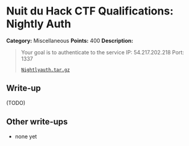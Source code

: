 # Nuit du Hack CTF Qualifications: Nightly Auth

**Category:** Miscellaneous
**Points:** 400
**Description:**

> Your goal is to authenticate to the service IP: 54.217.202.218 Port: 1337
>
> [`Nightlyauth.tar.gz`](Nightlyauth.tar.gz)

## Write-up

(TODO)

## Other write-ups

* none yet
